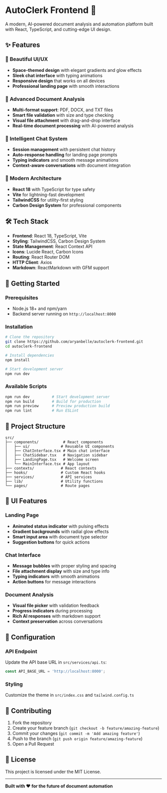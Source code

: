 # AutoClerk Frontend 🚀

A modern, AI-powered document analysis and automation platform built with React, TypeScript, and cutting-edge UI design.

## ✨ Features

### 🎨 **Beautiful UI/UX**
- **Space-themed design** with elegant gradients and glow effects
- **Sleek chat interface** with typing animations
- **Responsive design** that works on all devices
- **Professional landing page** with smooth interactions

### 📄 **Advanced Document Analysis**
- **Multi-format support**: PDF, DOCX, and TXT files
- **Smart file validation** with size and type checking
- **Visual file attachment** with drag-and-drop interface
- **Real-time document processing** with AI-powered analysis

### 💬 **Intelligent Chat System**
- **Session management** with persistent chat history
- **Auto-response handling** for landing page prompts
- **Typing indicators** and smooth message animations
- **Context-aware conversations** with document integration

### 🎯 **Modern Architecture**
- **React 18** with TypeScript for type safety
- **Vite** for lightning-fast development
- **TailwindCSS** for utility-first styling
- **Carbon Design System** for professional components

## 🛠️ Tech Stack

- **Frontend**: React 18, TypeScript, Vite
- **Styling**: TailwindCSS, Carbon Design System
- **State Management**: React Context API
- **Icons**: Lucide React, Carbon Icons
- **Routing**: React Router DOM
- **HTTP Client**: Axios
- **Markdown**: ReactMarkdown with GFM support

## 🚀 Getting Started

### Prerequisites
- Node.js 18+ and npm/yarn
- Backend server running on `http://localhost:8000`

### Installation

```bash
# Clone the repository
git clone https://github.com/aryanbelle/autoclerk-frontend.git
cd autoclerk-frontend

# Install dependencies
npm install

# Start development server
npm run dev
```

### Available Scripts

```bash
npm run dev          # Start development server
npm run build        # Build for production
npm run preview      # Preview production build
npm run lint         # Run ESLint
```

## 📁 Project Structure

```
src/
├── components/           # React components
│   ├── ui/              # Reusable UI components
│   ├── ChatInterface.tsx # Main chat interface
│   ├── ChatSidebar.tsx   # Navigation sidebar
│   ├── LandingPage.tsx   # Welcome screen
│   └── MainInterface.tsx # App layout
├── contexts/            # React contexts
├── hooks/               # Custom React hooks
├── services/            # API services
├── lib/                 # Utility functions
└── pages/               # Route pages
```

## 🎨 UI Features

### Landing Page
- **Animated status indicator** with pulsing effects
- **Gradient backgrounds** with radial glow effects
- **Smart input area** with document type selector
- **Suggestion buttons** for quick actions

### Chat Interface
- **Message bubbles** with proper styling and spacing
- **File attachment display** with size and type info
- **Typing indicators** with smooth animations
- **Action buttons** for message interactions

### Document Analysis
- **Visual file picker** with validation feedback
- **Progress indicators** during processing
- **Rich AI responses** with markdown support
- **Context preservation** across conversations

## 🔧 Configuration

### API Endpoint
Update the API base URL in `src/services/api.ts`:

```typescript
const API_BASE_URL = 'http://localhost:8000';
```

### Styling
Customize the theme in `src/index.css` and `tailwind.config.ts`

## 🤝 Contributing

1. Fork the repository
2. Create your feature branch (`git checkout -b feature/amazing-feature`)
3. Commit your changes (`git commit -m 'Add amazing feature'`)
4. Push to the branch (`git push origin feature/amazing-feature`)
5. Open a Pull Request

## 📝 License

This project is licensed under the MIT License.

---

**Built with ❤️ for the future of document automation**

